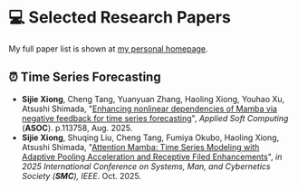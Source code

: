 
# 💻 Selected Research Papers

My full paper list is shown at [my personal homepage](https://SuperBearcafedo.github.io).

## ⏰ Time Series Forecasting
- **Sijie Xiong**, Cheng Tang, Yuanyuan Zhang, Haoling Xiong, Youhao Xu, Atsushi Shimada, "[Enhancing nonlinear dependencies of Mamba via negative feedback for time series forecasting](https://doi.org/10.1016/j.asoc.2025.113758)", *Applied Soft Computing* (**ASOC**). p.113758, Aug. 2025.
- **Sijie Xiong**, Shuqing Liu, Cheng Tang, Fumiya Okubo, Haoling Xiong, Atsushi Shimada, "[Attention Mamba: Time Series Modeling with Adaptive Pooling Acceleration and Receptive Filed Enhancements](https://arxiv.org/abs/2504.02013)", *in 2025 International Conference on Systems, Man, and Cybernetics Society (**SMC**), IEEE*. Oct. 2025.

